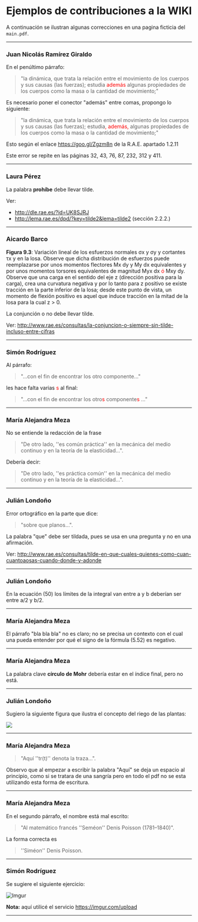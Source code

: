 # Ejemplos de contribuciones a la WIKI

A continuación se ilustran algunas correcciones en una pagina ficticia del `main.pdf`.

---

### Juan Nicolás Ramírez Giraldo

En el penúltimo párrafo:

> "la dinámica, que trata la relación entre el movimiento de los cuerpos y sus causas (las fuerzas); estudia <span style="color: #ff0000">además</span> algunas propiedades de los cuerpos como la masa o la cantidad de movimiento;"

Es necesario poner el conector "además" entre comas, propongo lo siguiente:

> "la dinámica, que trata la relación entre el movimiento de los cuerpos y sus causas (las fuerzas); estudia<span style="color: #ff0000">, además,</span> algunas propiedades de los cuerpos como la masa o la cantidad de movimiento;"

Esto según el enlace https://goo.gl/Zgzm8n de la R.A.E. apartado 1.2.11

Este error se repite en las páginas 32, 43, 76, 87, 232, 312 y 411.

---

### Laura Pérez

La palabra **prohíbe** debe llevar tilde.

Ver: 
* http://dle.rae.es/?id=UK8SJRJ
* http://lema.rae.es/dpd/?key=tilde2&lema=tilde2 (sección 2.2.2.)

---

### Aicardo Barco

**Figura 9.3**: Variación lineal de los esfuerzos normales σx y σy y cortantes τx y en la losa. Observe  que dicha distribución de esfuerzos puede reemplazarse por unos momentos flectores  Mx dy y My dx equivalentes y por unos momentos torsores equivalentes de magnitud Myx dx <span style="color: #ff0000">ó</span> Mxy dy. Observe que una carga en el sentido del eje z (dirección positiva para la carga), crea una curvatura negativa y por lo tanto para z positivo se existe tracción en la parte inferior de la losa; desde este punto de vista, un momento de flexión positivo es aquel que induce tracción en la mitad de la losa para la cual z > 0.

La conjunción o no debe llevar tilde.

Ver:  http://www.rae.es/consultas/la-conjuncion-o-siempre-sin-tilde-incluso-entre-cifras

---

### Simón Rodríguez

Al párrafo:

> "...con el fin de encontrar los otro componente..."

les hace falta varias <span style="color: #ff0000">s</span> al final:

> "...con el fin de encontrar los otro<span style="color: #ff0000">s</span> componente<span style="color: #ff0000">s</span> ..."

---

### María Alejandra Meza

No se entiende la redacción de la frase 

> "De otro lado, ''es común práctica'' en la mecánica del medio continuo y en la teoría de la elasticidad...".

Debería decir:

> "De otro lado, ''es práctica común'' en la mecánica del medio continuo y en la teoría de la elasticidad...".

---

### Julián Londoño

Error ortográfico en la parte que dice:

> "sobre que planos...". 

La palabra "que" debe ser tildada, pues se usa en una pregunta y no en una afirmación.

Ver: http://www.rae.es/consultas/tilde-en-que-cuales-quienes-como-cuan-cuantoaosas-cuando-donde-y-adonde

---

### Julián Londoño

En la ecuación (50) los límites de la integral van entre a y b deberían ser entre a/2 y b/2.

---

### María Alejandra Meza

El párrafo "bla bla bla" no es claro; no se precisa un contexto con el cual una pueda entender por qué el signo de la fórmula (5.52) es negativo.

---

### María Alejandra Meza

La palabra clave **círculo de Mohr** debería estar en el índice final, pero no está.

---

### Julián Londoño

Sugiero la siguiente figura que ilustra el concepto del riego de las plantas: 

![](http://2.bp.blogspot.com/_nfd3g9RMyTY/SI8916NV8DI/AAAAAAAABP8/fya_q8bnsuI/s320/dibujoNino.jpg)

---

### María Alejandra Meza

> "Aquí ''tr(t)'' denota la traza...".

Observo que al empezar a escribir la palabra "Aquí" se deja un espacio al principio, como si se tratara de una sangría pero en todo el pdf no se esta utilizando esta forma de escritura.

---

### María Alejandra Meza

En el segundo párrafo, el nombre está mal escrito: 

> "Al matemático francés ''Seméon'' Denis Poisson (1781–1840)".

La forma correcta es 
> ''Siméon'' Denis Poisson.

---

### Simón Rodríguez

Se sugiere el siguiente ejercicio:

![Imgur](https://i.imgur.com/ZoAOzSB.png)

**Nota:** aquí utilicé el servicio https://imgur.com/upload

---
